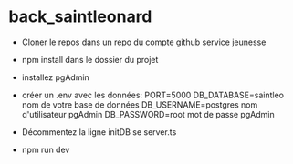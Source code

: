 # back_saintleonard

- Cloner le repos dans un repo du compte github service jeunesse

- npm install dans le dossier du projet

- installez pgAdmin

- créer un .env avec les données: 
    PORT=5000
    DB_DATABASE=saintleo        nom de votre base de données
    DB_USERNAME=postgres        nom d'utilisateur pgAdmin
    DB_PASSWORD=root            mot de passe pgAdmin
    

- Décommentez la ligne initDB se server.ts 

- npm run dev